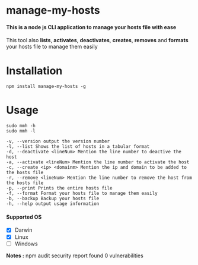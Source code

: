 
# manage-my-hosts

#### This is a node js CLI application to manage your hosts file with ease

 This tool also **lists**, **activates**, **deactivates**, **creates**, **removes** and **formats** your hosts file to manage them easily

# Installation

```
npm install manage-my-hosts -g
```

# Usage
```
sudo mmh -h
sudo mmh -l
```

```
-v, --version output the version number
-l, --list Shows the list of hosts in a tabular format
-d, --deactivate <lineNum> Mention the line number to deactive the host
-a, --activate <lineNum> Mention the line number to activate the host
-c, --create <ip> <domainm> Mention the ip and domain to be added to the hosts file
-r, --remove <lineNum> Mention the line number to remove the host from the hosts file
-p, --print Prints the entire hosts file
-f, --format Format your hosts file to manage them easily
-b, --backup Backup your hosts file
-h, --help output usage information
```

#### Supported OS
 - [x] Darwin
 - [x] Linux
 - [ ] Windows

**Notes :**
npm audit security report
found 0 vulnerabilities